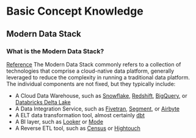 # Basic Concept Knowledge

## Modern Data Stack

### What is the Modern Data Stack? 
[Reference](https://continual.ai/post/the-future-of-the-modern-data-stack)
The Modern Data Stack commonly refers to a collection of technologies that comprise a cloud-native data platform, generally leveraged to reduce the complexity in running a traditional data platform. The individual components are not fixed, but they typically include: 

* A Cloud Data Warehouse, such as [Snowflake](https://www.snowflake.com/), [Redshift](https://aws.amazon.com/pm/redshift), [BigQuery](https://cloud.google.com/bigquery), or [Databricks Delta Lake](https://databricks.com/product/delta-lake-on-databricks)
* A Data Integration Service, such as [Fivetran](http://fivetran.com/), [Segment](http://segment.com/), or [Airbyte](http://airbyte.io/)
* A ELT data transformation tool, almost certainly [dbt](https://www.getdbt.com/)
* A BI layer, such as [Looker](https://looker.com/) or [Mode](http://mode.com/) 
* A Reverse ETL tool, such as [Census](http://getcensus.com/) or [Hightouch](http://hightouch.io/) 
